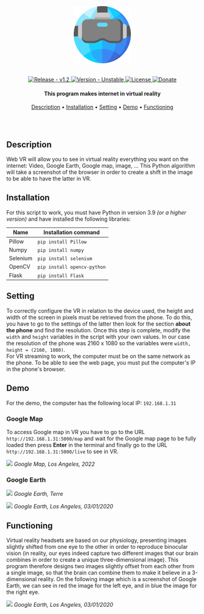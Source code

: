 <p align="center" >
    <img src="https://raw.githubusercontent.com/Game-K-Hack/VRweb/main/images/WebVR.png" width=150 />
</p>

<br>

<div align="center">
  <a href="#">
    <img src="https://img.shields.io/static/v1?label=release&message=v1.0&color=blue" alt="Release - v1.2" />
  </a>
  <a href="#">
    <img src="https://img.shields.io/static/v1?label=version&message=unstable&color=red" alt="Version - Unstable" />
  </a>
  <a href="https://choosealicense.com/licenses/mit">
    <img src="https://img.shields.io/badge/License-MIT-yellow" alt="License" />
  </a>
  <a href="https://www.paypal.com/paypalme/gamekdonate">
    <img src="https://img.shields.io/badge/Donate-PayPal-green.svg" alt="Donate" />
  </a>
</div>

<h4 align="center">This program makes internet in virtual reality</h4>

<p align="center">
  <a href="#description">Description</a> •
  <a href="#installation">Installation</a> •
  <a href="#setting">Setting</a> •
  <a href="#demo">Demo</a> •
  <a href="#functioning">Functioning</a>
</p>

<br>
<br>

## Description

Web VR will allow you to see in virtual reality everything you want on the internet: Video, Google Earth, Google map, image, ... This Python algorithm will take a screenshot of the browser in order to create a shift in the image to be able to have the latter in VR.

## Installation

For this script to work, you must have Python in version 3.9 *(or a higher version)* and have installed the following libraries:

| Name | Installation command |
| ------ | ------ |
| Pillow | `pip install Pillow` |
| Numpy | `pip install numpy` |
| Selenium | `pip install selenium` |
| OpenCV | `pip install opencv-python` |
| Flask | `pip install Flask` |

## Setting

To correctly configure the VR in relation to the device used, the height and width of the screen in pixels must be retrieved from the phone. To do this, you have to go to the settings of the latter then look for the section **about the phone** and find the resolution. Once this step is complete, modify the `width` and `height` variables in the script with your own values. In our case the resolution of the phone was 2160 x 1080 so the variables were `width, height = (2160, 1080)`.
<br>
For VR streaming to work, the computer must be on the same network as the phone. To be able to see the web page, you must put the computer's IP in the phone's browser.

## Demo

For the demo, the computer has the following local IP: `192.168.1.31`

### Google Map

To access Google map in VR you have to go to the URL `http://192.168.1.31:5000/map` and wait for the Google map page to be fully loaded then press **Enter** in the terminal and finally go to the URL `http://192.168.1.31:5000/live` to see in VR.

![](https://raw.githubusercontent.com/Game-K-Hack/VRweb/main/images/Clipboard01.png)
*Google Map, Los Angeles, 2022*

### Google Earth

![](https://raw.githubusercontent.com/Game-K-Hack/VRweb/main/images/Clipboard02.png)
*Google Earth, Terre*

![](https://raw.githubusercontent.com/Game-K-Hack/VRweb/main/images/Clipboard03.png)
*Google Earth, Los Angeles, 03/01/2020*

## Functioning

Virtual reality headsets are based on our physiology, presenting images slightly shifted from one eye to the other in order to reproduce binocular vision (in reality, our eyes indeed capture two different images that our brain combines in order to create a unique three-dimensional image). This program therefore designs two images slightly offset from each other from a single image, so that the brain can combine them to make it believe in a 3-dimensional reality. On the following image which is a screenshot of Google Earth, we can see in red the image for the left eye, and in blue the image for the right eye.

![](https://raw.githubusercontent.com/Game-K-Hack/VRweb/main/images/screenshot.png)
*Google Earth, Los Angeles, 03/01/2020*
